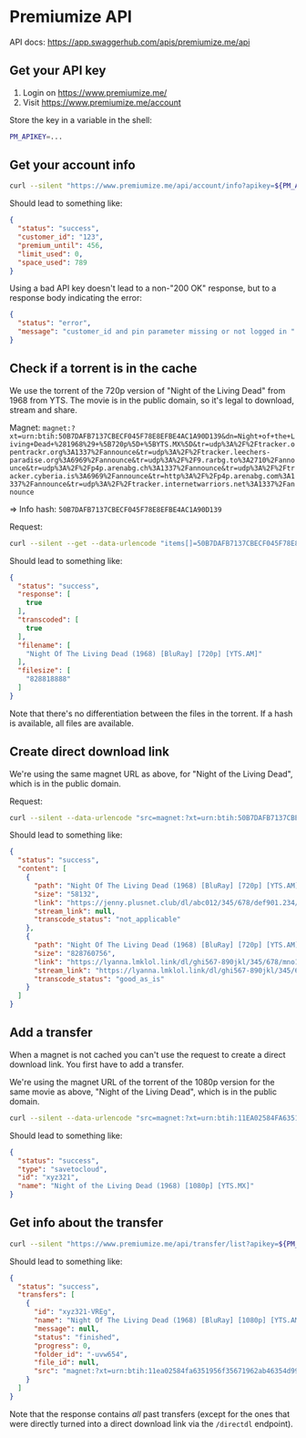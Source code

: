 # Premiumize API

API docs: <https://app.swaggerhub.com/apis/premiumize.me/api>

## Get your API key

1. Login on <https://www.premiumize.me/>
2. Visit <https://www.premiumize.me/account>

Store the key in a variable in the shell:

```bash
PM_APIKEY=...
```

## Get your account info

```bash
curl --silent "https://www.premiumize.me/api/account/info?apikey=${PM_APIKEY}" | jq .
```

Should lead to something like:

```json
{
  "status": "success",
  "customer_id": "123",
  "premium_until": 456,
  "limit_used": 0,
  "space_used": 789
}
```

Using a bad API key doesn't lead to a non-"200 OK" response, but to a response body indicating the error:

```json
{
  "status": "error",
  "message": "customer_id and pin parameter missing or not logged in "
}
```

## Check if a torrent is in the cache

We use the torrent of the 720p version of "Night of the Living Dead" from 1968 from YTS. The movie is in the public domain, so it's legal to download, stream and share.

Magnet: `magnet:?xt=urn:btih:50B7DAFB7137CBECF045F78E8EFBE4AC1A90D139&dn=Night+of+the+Living+Dead+%281968%29+%5B720p%5D+%5BYTS.MX%5D&tr=udp%3A%2F%2Ftracker.opentrackr.org%3A1337%2Fannounce&tr=udp%3A%2F%2Ftracker.leechers-paradise.org%3A6969%2Fannounce&tr=udp%3A%2F%2F9.rarbg.to%3A2710%2Fannounce&tr=udp%3A%2F%2Fp4p.arenabg.ch%3A1337%2Fannounce&tr=udp%3A%2F%2Ftracker.cyberia.is%3A6969%2Fannounce&tr=http%3A%2F%2Fp4p.arenabg.com%3A1337%2Fannounce&tr=udp%3A%2F%2Ftracker.internetwarriors.net%3A1337%2Fannounce`

=> Info hash: `50B7DAFB7137CBECF045F78E8EFBE4AC1A90D139`

Request:

```bash
curl --silent --get --data-urlencode "items[]=50B7DAFB7137CBECF045F78E8EFBE4AC1A90D139" "https://www.premiumize.me/api/cache/check?apikey=${PM_APIKEY}" | jq .
```

Should lead to something like:

```json
{
  "status": "success",
  "response": [
    true
  ],
  "transcoded": [
    true
  ],
  "filename": [
    "Night Of The Living Dead (1968) [BluRay] [720p] [YTS.AM]"
  ],
  "filesize": [
    "828818888"
  ]
}
```

Note that there's no differentiation between the files in the torrent. If a hash is available, all files are available.

## Create direct download link

We're using the same magnet URL as above, for "Night of the Living Dead", which is in the public domain.

Request:

```bash
curl --silent --data-urlencode "src=magnet:?xt=urn:btih:50B7DAFB7137CBECF045F78E8EFBE4AC1A90D139&dn=Night+of+the+Living+Dead+%281968%29+%5B720p%5D+%5BYTS.MX%5D&tr=udp%3A%2F%2Ftracker.opentrackr.org%3A1337%2Fannounce&tr=udp%3A%2F%2Ftracker.leechers-paradise.org%3A6969%2Fannounce&tr=udp%3A%2F%2F9.rarbg.to%3A2710%2Fannounce&tr=udp%3A%2F%2Fp4p.arenabg.ch%3A1337%2Fannounce&tr=udp%3A%2F%2Ftracker.cyberia.is%3A6969%2Fannounce&tr=http%3A%2F%2Fp4p.arenabg.com%3A1337%2Fannounce&tr=udp%3A%2F%2Ftracker.internetwarriors.net%3A1337%2Fannounce" "https://www.premiumize.me/api/transfer/directdl?apikey=${PM_APIKEY}" | jq .
```

Should lead to something like:

```json
{
  "status": "success",
  "content": [
    {
      "path": "Night Of The Living Dead (1968) [BluRay] [720p] [YTS.AM]/www.YTS.AM.jpg",
      "size": "58132",
      "link": "https://jenny.plusnet.club/dl/abc012/345/678/def901.234/www.YTS.AM.jpg",
      "stream_link": null,
      "transcode_status": "not_applicable"
    },
    {
      "path": "Night Of The Living Dead (1968) [BluRay] [720p] [YTS.AM]/Night.Of.The.Living.Dead.1968.720p.BluRay.x264-[YTS.AM].mp4",
      "size": "828760756",
      "link": "https://lyanna.lmklol.link/dl/ghi567-890jkl/345/678/mno123.321/Night.Of.The.Living.Dead.1968.720p.BluRay.x264-%5BYTS.AM%5D.mp4",
      "stream_link": "https://lyanna.lmklol.link/dl/ghi567-890jkl/345/678/mno123.321/Night.Of.The.Living.Dead.1968.720p.BluRay.x264-%5BYTS.AM%5D.mp4",
      "transcode_status": "good_as_is"
    }
  ]
}
```

## Add a transfer

When a magnet is not cached you can't use the request to create a direct download link. You first have to add a transfer.

We're using the magnet URL of the torrent of the 1080p version for the same movie as above, "Night of the Living Dead", which is in the public domain.

```bash
curl --silent --data-urlencode "src=magnet:?xt=urn:btih:11EA02584FA6351956F35671962AB46354D99060&dn=Night+of+the+Living+Dead+%281968%29+%5B1080p%5D+%5BYTS.MX%5D&tr=udp%3A%2F%2Ftracker.opentrackr.org%3A1337%2Fannounce&tr=udp%3A%2F%2Ftracker.leechers-paradise.org%3A6969%2Fannounce&tr=udp%3A%2F%2F9.rarbg.to%3A2710%2Fannounce&tr=udp%3A%2F%2Fp4p.arenabg.ch%3A1337%2Fannounce&tr=udp%3A%2F%2Ftracker.cyberia.is%3A6969%2Fannounce&tr=http%3A%2F%2Fp4p.arenabg.com%3A1337%2Fannounce&tr=udp%3A%2F%2Ftracker.internetwarriors.net%3A1337%2Fannounce" "https://www.premiumize.me/api/transfer/create?apikey=${PM_APIKEY}" | jq .
```

Should lead to something like:

```json
{
  "status": "success",
  "type": "savetocloud",
  "id": "xyz321",
  "name": "Night of the Living Dead (1968) [1080p] [YTS.MX]"
}
```

## Get info about the transfer

```bash
curl --silent "https://www.premiumize.me/api/transfer/list?apikey=${PM_APIKEY}" | jq .
```

Should lead to something like:

```json
{
  "status": "success",
  "transfers": [
    {
      "id": "xyz321-VREg",
      "name": "Night Of The Living Dead (1968) [BluRay] [1080p] [YTS.AM]",
      "message": null,
      "status": "finished",
      "progress": 0,
      "folder_id": "-uvw654",
      "file_id": null,
      "src": "magnet:?xt=urn:btih:11ea02584fa6351956f35671962ab46354d99060&dn=Night+Of+The+Living+Dead+(1968)+BluRay+1080p+YTS+%5BYIFY%5D&tr=udp%3A%2F%2Ftracker.opentrackr.org%3A1337&tr=udp%3A%2F%2Ftracker.coppersurfer.tk%3A6969&tr=udp://tracker.internetwarriors.net:1337&tr=udp%3A%2F%2Ftracker.leechers-paradise.org%3A6969"
    }
  ]
}
```

Note that the response contains *all* past transfers (except for the ones that were directly turned into a direct download link via the `/directdl` endpoint).
